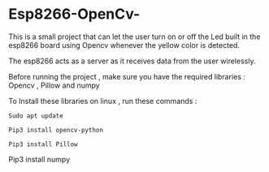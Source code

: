 # Esp8266-OpenCv-
This is a small project that can let the user turn on or off the Led built in the esp8266 board using Opencv whenever the yellow color is detected. 

The esp8266 acts as a server as it receives data from the user wirelessly. 

Before running the project , make sure you have the required libraries :  Opencv , Pillow and numpy 

To Install these libraries on linux , run these commands : 

    Sudo apt update 

    Pip3 install opencv-python 

    Pip3 install Pillow 

Pip3 install numpy 



